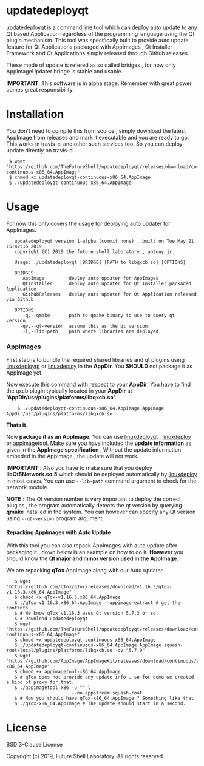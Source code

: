 # updatedeployqt

updatedeployqt is a command line tool which can deploy auto update to any Qt based Application regardless of 
the programming language using the Qt plugin mechanism. This tool was specifically built to provide 
auto update feature for Qt Applications packaged with AppImages , Qt Installer Framework and Qt Applications
simply released through Github releases.

These mode of update is refered as so called bridges , for now only AppImageUpdater bridge is stable and usable.

**IMPORTANT**: This software is in alpha stage. Remember with great power comes great responsibility.

# Installation

You don't need to compile this from source , simply download the latest AppImage from releases and mark it
executable and you are ready to go. This works in travis-ci and other such services too. So you can deploy
update directly on travis-ci.

```
 $ wget "https://github.com/TheFutureShell/updatedeployqt/releases/download/continuous/updatedeployqt-continuous-x86_64.AppImage"
 $ chmod +x updatedeployqt-continuous-x86_64.AppImage
 $ ./updatedeployqt-continuous-x86_64.AppImage
```


# Usage

For now this only covers the usage for deploying auto updater for AppImages.

``` 
   updatedeployqt version 1-alpha (commit none) , built on Tue May 21 15:42:15 2019
   copyright (C) 2019 the future shell laboratory , antony jr.

   Usage: ./updatedeployqt [BRIDGE] [PATH to libqxcb.so] [OPTIONS]

   BRIDGES: 
      AppImage         deploy auto updater for AppImages
      QtInstaller      deploy auto updater for Qt Installer packaged Application
      GithubReleases   deploy auto updater for Qt Application released via Github

   OPTIONS: 
      -q,--qmake       path to qmake binary to use to query qt version.
     -qv,--qt-version  assume this as the qt version.
      -l,--lib-path    path where libraries are deployed.
```


### AppImages

First step is to bundle the required shared libraries and qt plugins using [linuxdeployqt]() or [linuxdeploy]() in the **AppDir**.
You **SHOULD** not package it as AppImage yet. 

Now execute this command with respect to your **AppDir**. You have to find the qxcb plugin typically located in your **AppDir** at
**'AppDir/usr/plugins/platforms/libqxcb.so'**

```
    $ ./updatedeployqt-continuous-x86_64.AppImage AppImage AppDir/usr/plugins/platforms/libqxcb.so
```

**Thats it**.

Now **package it as an AppImage**. You can use [linuxdeployqt]() , [linuxdeploy]() or [appimagetool](). Make sure you have 
included the **update information** as given in the **AppImage specification** , Without the update information embeded in 
the AppImage , the update will not work.

**IMPORTANT** : Also you have to make sure that you deploy **libQt5Network.so.5** which should be deployed automatically by
[linuxdeploy]() in most cases. You can use ```--lib-path``` command argument to check for the network module.

 
**NOTE** : The Qt version number is very important to deploy the correct plugins , the program automatically detects the qt version 
by querying **qmake** installed in the system. You can however can specify any Qt version using ```--qt-version``` program
argument.


#### Repacking AppImages with Auto Update

With this tool you can also repack AppImages with auto update after packaging it , down below is an example on how to
do it. **However** you should know the **Qt major and minor version used in the AppImage.** 

We are repacking **qTox** AppImage along with our Auto updater.

```
   $ wget "https://github.com/qTox/qTox/releases/download/v1.16.3/qTox-v1.16.3.x86_64.AppImage"
   $ chmod +x qTox-v1.16.3.x86_64.AppImage
   $ ./qTox-v1.16.3.x86_64.AppImage --appimage-extract # get the contents
   $ # We know qTox v1.16.3 uses Qt version 5.7.3 or so.
   $ # Download updatedeployqt 
   $ wget "https://github.com/TheFutureShell/updatedeployqt/releases/download/continuous/updatedeployqt-continuous-x86_64.AppImage"
   $ chmod +x updatedeployqt-continuous-x86_64.AppImage
   $ ./updatedeployqt-continuous-x86_64.AppImage AppImage squash-root/local/plugins/platforms/libqxcb.so -qv "5.7.0"
   $ wget "https://github.com/AppImage/AppImageKit/releases/download/continuous/appimagetool-x86_64.AppImage"
   $ chmod +x appimagetool-x86_64.AppImage
   $ # qTox does not provide any update info , so for demo we created a kind of proxy for that.
   $ ./appimagetool-x86 -u "" \
                        --no-appstream squash-root
   $ # Now you should have qTox-x86_64.AppImage ? Something like that.
   $ ./qTox-x86_64.AppImage # The update should start in a second. 
```


# License

BSD 3-Clause License

Copyright (c) 2019, Future Shell Laboratory.
All rights reserved.




